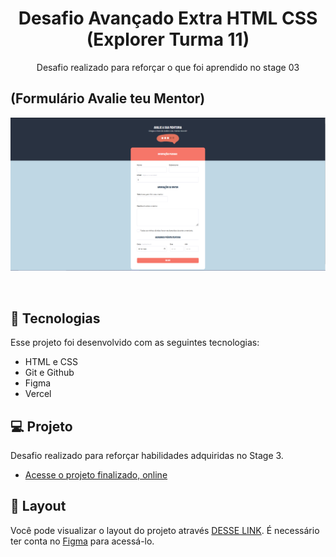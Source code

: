 <h1 align="center"> Desafio Avançado Extra HTML CSS (Explorer Turma 11) </h1>
<p align="center"> Desafio realizado para reforçar o que foi aprendido no stage 03 </p>

## (Formulário Avalie teu Mentor)

<p align="center">
  <img alt="License" src="https://github.com/DevMaroto/Desafio-Avancado-Extra-HTML-CSS-Explorer-Turma-11/blob/Main/imgs/preview.png"/>
</p>

<br>

## 🚀 Tecnologias

Esse projeto foi desenvolvido com as seguintes tecnologias:

- HTML e CSS
- Git e Github
- Figma
- Vercel

## 💻 Projeto

Desafio realizado para reforçar habilidades adquiridas no Stage 3.

- [Acesse o projeto finalizado, online](https://desafio-avancado-extra-html-css-explorer-turma-11.vercel.app/)

## 🔖 Layout

Você pode visualizar o layout do projeto através [DESSE LINK](https://www.figma.com/file/fnZyJHs7eqNFAA7tUrKcsD/Stage-03---Formul%C3%A1rio-avan%C3%A7ado?t=lwlvwRWinTEoZguB-0). É necessário ter conta no [Figma](https://figma.com) para acessá-lo.
